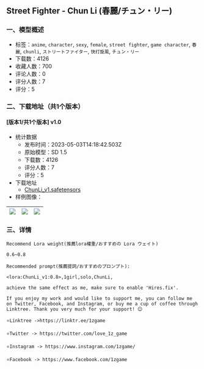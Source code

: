 ## Street Fighter - Chun Li (春麗/チュン・リー)
### 一、模型概述

- 标签：`anime`, `character`, `sexy`, `female`, `street fighter`, `game character`, `春麗`, `chunli`, `ストリートファイター`, `快打旋風`, `チュン・リー`
- 下载数：4126
- 收藏人数：700
- 评论人数：0
- 评分人数：7
- 评分：5

### 二、下载地址（共1个版本）

#### [版本1/共1个版本] v1.0

- 统计数据
  - 发布时间：2023-05-03T14:18:42.503Z
  - 原始模型：SD 1.5
  - 下载数：4126
  - 评分人数：7
  - 评分：5
- 下载地址
  - [ChunLi_v1.safetensors](https://civitai.com/api/download/models/61422)
- 样例图像：

| <img src="https://image.civitai.com/xG1nkqKTMzGDvpLrqFT7WA/7343cc54-5bf0-4631-a954-b27696e4a470/width=450/673949.jpeg" /> | <img src="https://image.civitai.com/xG1nkqKTMzGDvpLrqFT7WA/2a23146b-969a-47e4-9640-1b88fb4ed3e6/width=450/673938.jpeg" /> | <img src="https://image.civitai.com/xG1nkqKTMzGDvpLrqFT7WA/7dbb31a8-7dd1-452e-ba9b-fa4cefcfe73c/width=450/673945.jpeg" /> |
| ---- | ---- | ---- |


### 三、详情
<pre><code>Recommend Lora weight(推薦lora權重/おすすめの Lora ウェイト)

0.6~0.8

Recommended prompt(推薦提詞/おすすめのプロンプト):

&lt;lora:ChunLi_v1:0.8&gt;,1girl,solo,ChunLi,

achieve the same effect as me, make sure to enable 'Hires.fix'.

If you enjoy my work and would like to support me, you can follow me on Twitter, Facebook, and Instagram, or buy me a cup of coffee through Linktree. Thank you very much for your support! 😊

⭐Linktree -&gt;https://linktr.ee/1zgame

⭐Twitter -&gt; https://twitter.com/love_1z_game

⭐Instagram -&gt; https://www.instagram.com/1zgame/

⭐Facebook -&gt; https://www.facebook.com/1zgame</code></pre>